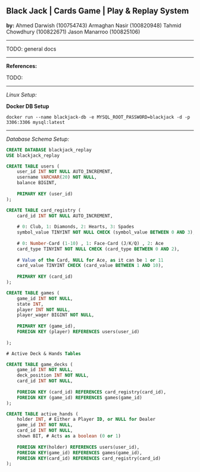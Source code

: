 
## Black Jack | Cards Game | Play & Replay System

**by:** 
Ahmed Darwish (100754743)
Armaghan Nasir (100820948)
Tahmid Chowdhury (100822671)
Jason Manarroo (100825106)

---

TODO: general docs

---

**References:**

TODO:

---

*Linux Setup:*

**Docker DB Setup**

`docker run --name blackjack-db -e MYSQL_ROOT_PASSWORD=blackjack -d -p 3306:3306 mysql:latest`

---

*Database Schema Setup:*

```sql
CREATE DATABASE blackjack_replay
USE blackjack_replay

CREATE TABLE users (
	user_id INT NOT NULL AUTO_INCREMENT,
	username VARCHAR(20) NOT NULL, 
	balance BIGINT,
	
	PRIMARY KEY (user_id)
);

CREATE TABLE card_registry (
	card_id INT NOT NULL AUTO_INCREMENT,
	
	# 0: Club, 1: Diamonds, 2: Hearts, 3: Spades
	symbol_value TINYINT NOT NULL CHECK (symbol_value BETWEEN 0 AND 3),
	
	# 0: Number-Card (1-10) , 1: Face-Card (J/K/Q) , 2: Ace 
	card_type TINYINT NOT NULL CHECK (card_type BETWEEN 0 AND 2),
	
	# Value of the Card, NULL for Ace, as it can be 1 or 11 
    card_value TINYINT CHECK (card_value BETWEEN 1 AND 10),
	
	PRIMARY KEY (card_id)
);

CREATE TABLE games (
	game_id INT NOT NULL,
	state INT,
	player INT NOT NULL,
	player_wager BIGINT NOT NULL,
	
	PRIMARY KEY (game_id),
	FOREIGN KEY (player) REFERENCES users(user_id)
	
);

# Active Deck & Hands Tables

CREATE TABLE game_decks (
	game_id INT NOT NULL,
	deck_position INT NOT NULL,
	card_id INT NOT NULL,
	
	FOREIGN KEY (card_id) REFERENCES card_registry(card_id),
	FOREIGN KEY (game_id) REFERENCES games(game_id)
);

CREATE TABLE active_hands (
	holder INT, # Either a Player ID, or NULL for Dealer
	game_id INT NOT NULL,
	card_id INT NOT NULL, 
	shown BIT, # Acts as a boolean (0 or 1)
	
	FOREIGN KEY(holder) REFERENCES users(user_id),
	FOREIGN KEY(game_id) REFERENCES games(game_id),
	FOREIGN KEY(card_id) REFERENCES card_registry(card_id)
);

```